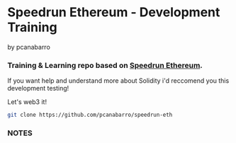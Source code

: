 # Speedrun Ethereum - Development Training
by pcanabarro

### Training & Learning repo based on [Speedrun Ethereum](https://speedrunethereum.com/).

If you want help and understand more about Solidity i'd reccomend you this development testing!

Let's web3 it!

``` bash
git clone https://github.com/pcanabarro/speedrun-eth
```

### NOTES